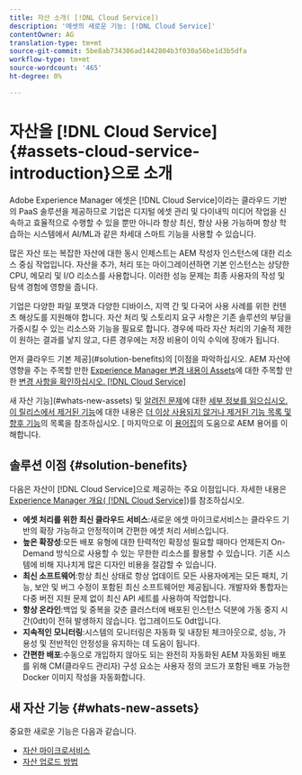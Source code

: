 ```yaml
---
title: 자산 소개( [!DNL Cloud Service])
description: '에셋의 새로운 기능: [!DNL Cloud Service]'
contentOwner: AG
translation-type: tm+mt
source-git-commit: 5be8ab734306ad1442804b3f030a56be1d3b5dfa
workflow-type: tm+mt
source-wordcount: '465'
ht-degree: 0%

---
```



# 자산을 [!DNL Cloud Service] {#assets-cloud-service-introduction}으로 소개

<!-- Need review information from gklebus -->

Adobe Experience Manager 에셋은 [!DNL Cloud Service]이라는 클라우드 기반의 PaaS 솔루션을 제공하므로 기업은 디지털 에셋 관리 및 다이내믹 미디어 작업을 신속하고 효율적으로 수행할 수 있을 뿐만 아니라 항상 최신, 항상 사용 가능하며 항상 학습하는 시스템에서 AI/ML과 같은 차세대 스마트 기능을 사용할 수 있습니다.

많은 자산 또는 복잡한 자산에 대한 동시 인제스트는 AEM 작성자 인스턴스에 대한 리소스 중심 작업입니다. 자산을 추가, 처리 또는 마이그레이션하면 기본 인스턴스는 상당한 CPU, 메모리 및 I/O 리소스를 사용합니다. 이러한 성능 문제는 최종 사용자의 작성 및 탐색 경험에 영향을 줍니다.

기업은 다양한 파일 포맷과 다양한 디바이스, 지역 간 및 다국어 사용 사례를 위한 컨텐츠 해상도를 지원해야 합니다. 자산 처리 및 스토리지 요구 사항은 기존 솔루션의 부담을 가중시킬 수 있는 리소스와 기능을 필요로 합니다. 경우에 따라 자산 처리의 기술적 제한이 원하는 결과를 낳지 않고, 다른 경우에는 저장 비용이 이익 수익에 장애가 됩니다.

먼저 클라우드 기본 제공](#solution-benefits)의 [이점을 파악하십시오. AEM 자산에 영향을 주는 주목할 만한 [Experience Manager 변경 내용이 Assets](/help/assets/assets-cloud-changes.md)에 대한 주목할 만한 [변경 사항을 확인하십시오. [!DNL Cloud Service]](/help/release-notes/aem-cloud-changes.md)

새 자산 기능](#whats-new-assets) 및 [알려진 문제](/help/release-notes/known-issues.md)에 대한 [세부 정보를 읽으십시오. 이 릴리스에서 제거된 기능](/help/release-notes/deprecated-removed-features.md)에 대한 내용은 [더 이상 사용되지 않거나 제거된 기능 목록 및 향후 기능](/help/release-notes/known-issues.md#upcoming-assets-capabilities)의 목록을 참조하십시오. [ 마지막으로 이 [용어집](/help/overview/terminology.md)의 도움으로 AEM 용어를 이해합니다.

## 솔루션 이점 {#solution-benefits}

다음은 자산이 [!DNL Cloud Service]으로 제공하는 주요 이점입니다. 자세한 내용은 [Experience Manager 개요( [!DNL Cloud Service]](/help/overview/introduction.md))를 참조하십시오.

* **에셋 처리를 위한 최신 클라우드 서비스**:새로운 에셋 마이크로서비스는 클라우드 기반의 확장 가능하고 안정적이며 간편한 에셋 처리 서비스입니다.
* **높은 확장성**:모든 배포 유형에 대한 탄력적인 확장성 필요할 때마다 언제든지 On-Demand 방식으로 사용할 수 있는 무한한 리소스를 활용할 수 있습니다. 기존 시스템에 비해 지나치게 많은 디자인 비용을 절감할 수 있습니다.
* **최신 소프트웨어**:항상 최신 상태로 항상 업데이트 모든 사용자에게는 모든 패치, 기능, 보안 및 버그 수정이 포함된 최신 소프트웨어만 제공됩니다. 개발자와 통합자는 다중 버전 지원 문제 없이 최신 API 세트를 사용하여 작업합니다.
* **항상 온라인**:백업 및 중복을 갖춘 클러스터에 배포된 인스턴스 덕분에 가동 중지 시간(0dt)이 전혀 발생하지 않습니다. 업그레이드도 0dt입니다.
* **지속적인 모니터링**:시스템의 모니터링은 자동화 및 내장된 체크아웃으로, 성능, 가용성 및 전반적인 안정성을 유지하는 데 도움이 됩니다.
* **간편한 배포**:수동으로 개입하지 않아도 되는 완전히 자동화된 AEM 자동화된 배포를 위해 CM(클라우드 관리자) 구성 요소는 사용자 정의 코드가 포함된 배포 가능한 Docker 이미지 작성을 자동화합니다.

## 새 자산 기능 {#whats-new-assets}

중요한 새로운 기능은 다음과 같습니다.

* [자산 마이크로서비스](/help/assets/asset-microservices-overview.md)
* [자산 업로드 방법](/help/assets/add-assets.md)
